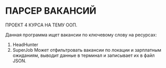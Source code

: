 # ПАРСЕР ВАКАНСИЙ

ПРОЕКТ 4 КУРСА НА ТЕМУ ООП.

Данная программа ищет вакансии по ключевому слову на ресурсах:
1. HeadHunter
2. SuperJob
Может отфильтровать вакансии по локации и зарплатным ожиданиям, выводит данные в терминал и записывает их в файл JSON.
